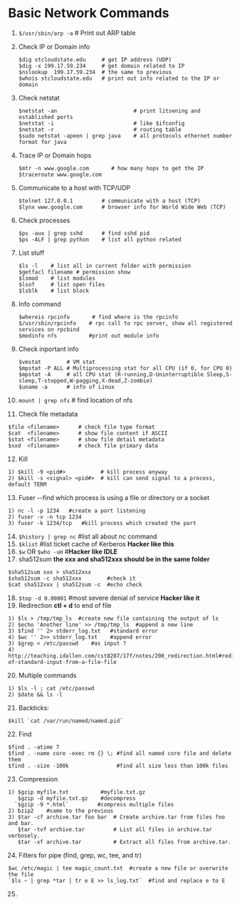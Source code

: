 # Basic Network Commands

1. `$/usr/sbin/arp -a`    # Print out ARP table  
2. Check IP or Domain info
   ```
   $dig stcloudstate.edu     # get IP address (UDP)
   $dig -x 199.17.59.234     # get domain related to IP
   $nslookup  199.17.59.234  # the same to previous
   $whois stcloudstate.edu   # print out info related to the IP or domain
   ```
3. Check netstat  
   ```
   $netstat -an                        # print litsening and established ports
   $netstat -i                         # like $ifconfig
   $netstat -r                         # routing table
   $sudo netstat -apeen | grep java    # all protocols ethernet number format for java
   ```
4. Trace IP or Domain hops
   ```
   $mtr -n www.google.com       # how many hops to get the IP
   $traceroute www.google.com
   ```
5. Communicate to a host with TCP/UDP
   ```
   $telnet 127.0.0.1         # communicate with a host (TCP)
   $lynx www.google.com      # browser info for World Wide Web (TCP)
   ```
6. Check processes
   ```
   $ps -aux | grep sshd      # find sshd pid
   $ps -ALF | grep python    # list all python related
   ```
7. List stuff
   ```
   $ls -l    # list all in current folder with permission
   $getfacl filename # permission show
   $lsmod    # list modules
   $lsof     # list open files
   $lsblk    # list block
   ```
8. Info command
   ```
   $whereis rpcinfo       # find where is the rpcinfo  
   $/usr/sbin/rpcinfo    # rpc call to rpc server, show all registered services on rpcbind
   $modinfo nfs          #print out module info
   ```

9. Check inportant info
   ```
   $vmstat        # VM stat
   $mpstat -P ALL # Multiprocessing stat for all CPU (if 0, for CPU 0)
   $mpstat -A     # all CPU stat (R-running,D-Uninterruptible Sleep,S-sleep,T-stopped,W-pagging,X-dead,Z-zombie)
   $uname -a      # info of Linux
   ```
10. `mount | grep nfs`   # find location of nfs
11. Check file metadata
   ```
   $file <filename>      # check file type format
   $cat  <filename>      # show file content if ASCII
   $stat <filename>      # show file detail metadata
   $xxd  <filename>      # check file primary data
   ```
12. Kill  
   ```
   1) $kill -9 <pid#>           # kill process anyway  
   2) $kill -s <signal> <pid#>  # kill can send signal to a process, default TERM
   ```
13. Fuser  --find which process is using a file or directory or a socket
   ```
   1) nc -l -p 1234   #create a port listening
   2) fuser -v -n tcp 1234
   3) fuser -k 1234/tcp   #kill process which created the port
   ```
14. `$history | grep nc`    #list all about nc command
15. `$klist`                #list ticket cache of Kerberos **Hacker like this**
16. `$w` OR `$who -uH`      #**Hacker like IDLE**
17. sha512sum **the xxx and sha512xxx should be in the same folder**
   ```
   $sha512sum xxx > sha512xxx
   $sha512sum -c sha512xxx        #check it
   $cat sha512xxx | sha512sum -c  #echo check
   ```
18. `$top -d 0.00001`             #most severe denial of service **Hacker like it**
19. Redirection  **ctl + d** to end of file
   ```
   1) $ls > /tmp/tmp_ls  #create new file containing the output of ls
   2) $echo 'Another line' >> /tmp/tmp_ls  #append a new line
   3) $find '' 2> stderr_log.txt   #standard error
   4) $wc '' 2>> stderr_log.txt    #append error
   3) $grep < /etc/passwd    #as input ?
   4) http://teaching.idallen.com/cst8207/17f/notes/200_redirection.html#redirection-of-standard-input-from-a-file-file 
   ```
20. Multiple commands
   ```
   1) $ls -l ; cat /etc/passwd
   2) $date && ls -l
   ```
21. Backticks:
   ```
   $kill `cat /var/run/named/named.pid`
   ```
22. Find
   ```
   $find . -atime 7
   $find . -name core -exec rm {} \; #find all named core file and delete them
   $find . -size -100k               #find all size less than 100k files
   ```
23. Compression
   ```
   1) $gzip myfile.txt          #myfile.txt.gz
      $gzip -d myfile.txt.gz    #decompress
     `$gzip -9 *.html`         #compress multiple files
   2) bzip2    #same to the previous
   3) $tar -cf archive.tar foo bar  # Create archive.tar from files foo and bar.
      $tar -tvf archive.tar         # List all files in archive.tar verbosely.
      $tar -xf archive.tar          # Extract all files from archive.tar.
   ```
24. Filters for pipe (find, grep, wc, tee, and tr)
   ```
   $wc /etc/magic | tee magic_count.txt  #create a new file or overwrite the file
   `$ls ~ | grep *tar | tr e E >> ls_log.txt`  #find and replace e to E
   ```
25. 